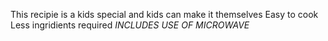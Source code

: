 This recipie is a kids special and kids can make it themselves
Easy to cook
Less ingridients required
*INCLUDES USE OF MICROWAVE*
